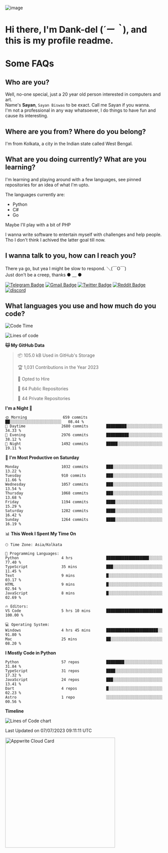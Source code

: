 ![image](https://user-images.githubusercontent.com/63096193/125182844-29f20800-e22f-11eb-8dc9-b0f2d29647bb.png)

# **Hi there, I'm Dank-del (*´ー｀*), and this is my profile readme.**
<!--  [![Profile views](https://gpvc.arturio.dev/dank-del)](https://github.com/dank-del) -->
# Some FAQs

## **Who are you?**

Well, no-one special, just a 20 year old person interested in computers and art. \
Name's **Sayan**, `Sayan Biswas` to be exact. Call me Sayan if you wanna. \
I'm not a professional in any way whatsoever, I do things to have fun and cause its interesting.

## **Where are you from? Where do you belong?**

I'm from Kolkata, a city in the Indian state called West Bengal.

## **What are you doing currently? What are you learning?**

I'm learning and playing around with a few languages, see pinned repositories for an idea of what I'm upto.

The languages currently are:

- Python
- C#
- Go

Maybe I'll play with a bit of PHP

I wanna write software to entertain myself with challenges and help people. \
Tho I don't think I achived the latter goal till now.

<!--## **Eww, I see a weeb profile.**

Can't help it, it's the best way to hide my face on this account
> Why do people hate weebs .-.

## **Cool, what more interests you?**

My interests are quite, weird. They're scattered all over the place. \
I've been fascinated by music and have studied it since the age of 6, I've performed on stage and on air but yeah now I've been away from that. I specialize in key instruments. \
Another thing that interests me is Media Production, aka, working with audio, video and broadcasting media.

> I just like art in general. also feeds the reason of me being obsessed with Japanese drawings (⋟ ﹏ ⋞)-->

## **I wanna talk to you, how can I reach you?**

There ya go, but yea I might be slow to respond. ＼(￣O￣) \
Just don't be a creep, thanks ● ﹏ ●

[![Telegram Badge](https://img.shields.io/badge/-dank_as_fuck-1ca0f1?style=flat-square&logo=telegram&logoColor=white&link=https://t.me/dank_as_fuck)](https://t.me/dank_as_fuck)
[![Gmail Badge](https://img.shields.io/badge/-sayan@asia.com-c14438?style=flat-square&logo=Gmail&logoColor=white&link=mailto:sayan@asia.com)](mailto:sayan@asia.com)
[![Twitter Badge](https://img.shields.io/twitter/follow/TheDankDel?style=social)](https://twitter.com/TheDankDel)
[![Reddit Badge](https://img.shields.io/reddit/user-karma/combined/dank_as_fuck_?style=social)](https://www.reddit.com/user/dank_as_fuck_/)
[![discord](https://discord-md-badge.vercel.app/api/shield/506536929152466945?style=social)](https://discordapp.com/users/506536929152466945)

## **What languages you use and how much do you code?**

<!--START_SECTION:waka-->
![Code Time](http://img.shields.io/badge/Code%20Time-1%2C181%20hrs%2035%20mins-blue)

![Lines of code](https://img.shields.io/badge/From%20Hello%20World%20I%27ve%20Written-4.6%20million%20lines%20of%20code-blue)

**🐱 My GitHub Data** 

> 📦 105.0 kB Used in GitHub's Storage 
 > 
> 🏆 1,031 Contributions in the Year 2023
 > 
> 💼 Opted to Hire
 > 
> 📜 64 Public Repositories 
 > 
> 🔑 44 Private Repositories 
 > 
**I'm a Night 🦉** 

```text
🌞 Morning                659 commits         ██░░░░░░░░░░░░░░░░░░░░░░░   08.44 % 
🌆 Daytime                2680 commits        █████████░░░░░░░░░░░░░░░░   34.33 % 
🌃 Evening                2976 commits        ██████████░░░░░░░░░░░░░░░   38.12 % 
🌙 Night                  1492 commits        █████░░░░░░░░░░░░░░░░░░░░   19.11 % 
```
📅 **I'm Most Productive on Saturday** 

```text
Monday                   1032 commits        ███░░░░░░░░░░░░░░░░░░░░░░   13.22 % 
Tuesday                  910 commits         ███░░░░░░░░░░░░░░░░░░░░░░   11.66 % 
Wednesday                1057 commits        ███░░░░░░░░░░░░░░░░░░░░░░   13.54 % 
Thursday                 1068 commits        ███░░░░░░░░░░░░░░░░░░░░░░   13.68 % 
Friday                   1194 commits        ████░░░░░░░░░░░░░░░░░░░░░   15.29 % 
Saturday                 1282 commits        ████░░░░░░░░░░░░░░░░░░░░░   16.42 % 
Sunday                   1264 commits        ████░░░░░░░░░░░░░░░░░░░░░   16.19 % 
```


📊 **This Week I Spent My Time On** 

```text
🕑︎ Time Zone: Asia/Kolkata

💬 Programming Languages: 
Python                   4 hrs               ███████████████████░░░░░░   77.40 % 
TypeScript               35 mins             ███░░░░░░░░░░░░░░░░░░░░░░   11.45 % 
Text                     9 mins              █░░░░░░░░░░░░░░░░░░░░░░░░   03.17 % 
HTML                     9 mins              █░░░░░░░░░░░░░░░░░░░░░░░░   02.94 % 
JavaScript               8 mins              █░░░░░░░░░░░░░░░░░░░░░░░░   02.69 % 

🔥 Editors: 
VS Code                  5 hrs 10 mins       █████████████████████████   100.00 % 

💻 Operating System: 
Windows                  4 hrs 45 mins       ███████████████████████░░   91.80 % 
Mac                      25 mins             ██░░░░░░░░░░░░░░░░░░░░░░░   08.20 % 
```

**I Mostly Code in Python** 

```text
Python                   57 repos            ████████░░░░░░░░░░░░░░░░░   31.84 % 
TypeScript               31 repos            ████░░░░░░░░░░░░░░░░░░░░░   17.32 % 
JavaScript               24 repos            ███░░░░░░░░░░░░░░░░░░░░░░   13.41 % 
Dart                     4 repos             █░░░░░░░░░░░░░░░░░░░░░░░░   02.23 % 
Astro                    1 repo              ░░░░░░░░░░░░░░░░░░░░░░░░░   00.56 % 
```



**Timeline**

![Lines of Code chart](https://raw.githubusercontent.com/Dank-del/Dank-del/main/assets/bar_graph.png)


 Last Updated on 07/07/2023 09:11:11 UTC
<!--END_SECTION:waka-->

<!--## **Can I stalk your spotify?**

Um sure.

![OwO Spotify](https://spotify-recently-played-readme.vercel.app/api?user=31fdrsslnr7nvq4ytqwtw7c4rxfm&count=5)-->

<a href="https://cloud.appwrite.io/card/64773257171d49803c27">
	<img width="350" src="https://cloud.appwrite.io/v1/cards/cloud?userId=64773257171d49803c27" alt="Appwrite Cloud Card" />
</a>
